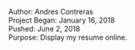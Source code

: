 Author: Andres Contreras <br />
Project Began: January 16, 2018 <br />
Pushed: June 2, 2018 <br />
Purpose: Display my resume online. <br />
